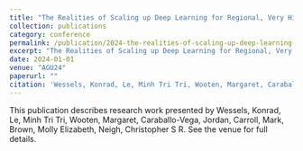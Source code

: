 ```yaml
---
title: "The Realities of Scaling up Deep Learning for Regional, Very High-Resolution Land Cover Mapping"
collection: publications
category: conference
permalink: /publication/2024-the-realities-of-scaling-up-deep-learning-for-regional-very-high-resolution-land-cover-mapping
excerpt: "The Realities of Scaling up Deep Learning for Regional, Very High-Resolution Land Cover Mapping by Wessels, Konrad et al."
date: 2024-01-01
venue: "AGU24"
paperurl: ""
citation: 'Wessels, Konrad, Le, Minh Tri Tri, Wooten, Margaret, Caraballo-Vega, Jordan, Carroll, Mark, Brown, Molly Elizabeth, Neigh, Christopher S R (2024). "The Realities of Scaling up Deep Learning for Regional, Very High-Resolution Land Cover Mapping." <i>AGU24</i>.'
---
```


This publication describes research work presented by Wessels, Konrad, Le, Minh Tri Tri, Wooten, Margaret, Caraballo-Vega, Jordan, Carroll, Mark, Brown, Molly Elizabeth, Neigh, Christopher S R. See the venue for full details.
